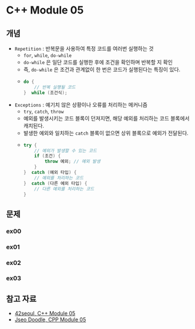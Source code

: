# C++ Module 05

## 개념
- `Repetition` : 반복문을 사용하여 특정 코드를 여러번 실행하는 것
    - `for`, `while`, `do-while`
    - `do-while` 은 일단 코드를 실행한 후에 조건을 확인하며 반복할 지 확인
    - 즉, `do-while` 은 조건과 관계없이 한 번은 코드가 실행된다는 특징이 있다.
    - ```c++
      do {
          // 반복 실행될 코드
      }  while (조건식);
      ```
- `Exceptions` : 예기치 않은 상황이나 오류를 처리하는 메커니즘
    - `try`, `catch`, `throw`
    - 예외를 발생시키는 코드 블록이 던져지면, 해당 예외를 처리하는 코드 블록에서 캐치된다.
    - 발생한 예외와 일치하는 `catch` 블록이 없으면 상위 블록으로 예외가 전달된다.
    - ```c++
      try {
          // 예외가 발생할 수 있는 코드
          if (조건) {
              throw 예외; // 예외 발생
          }
      }  catch (예외 타입) {
          // 예외를 처리하는 코드
      }  catch (다른 예외 타입) {
          // 다른 예외를 처리하는 코드
      }
      ```


## 문제

### ex00

### ex01

### ex02

### ex03


## 참고 자료
- [42seoul, C++ Module 05](https://cdn.intra.42.fr/pdf/pdf/81249/en.subject.pdf)
- [Jseo Doodle, CPP Module 05](https://bigpel66.oopy.io/library/42/inner-circle/16)
